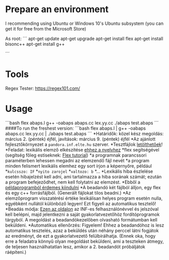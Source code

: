 # Prepare an environment
I recommending using Ubuntu or Windows 10's Ubuntu subsystem (you can get it for free from the Microsoft Store)

As root:
´´´
apt-get update
apt-get upgrade
apt-get install flex
apt-get install bisonc++
apt-get install g++

´´´
# Tools
Regex Tester: https://regex101.com/

# Usage
´´´bash
flex abaps.l
g++ -oabaps abaps.cc lex.yy.cc
./abaps test.abaps
´´´
####To run the freshest version:
´´´bash
flex abaps.l | g++ -oabaps abaps.cc lex.yy.cc | ./abaps test.abaps
´´´
*Határidők: közel kész megoldás: március 2\. (péntek) éjfél, javítások: március 9\. (péntek) éjfél
*Az ajánlott fejlesztőkörnyezet a `pandora.inf.elte.hu` szerver.
*Tesztfájlok [letölthetőek](http://deva.web.elte.hu/fordprog/abap2018-tesztfajlok.zip "http://deva.web.elte.hu/fordprog/abap2018-tesztfajlok.zip")!
*Feladat: lexikális elemző elkészítése [ehhez a nyelvhez](/pubwiki/doku.php?id=fordprog:abap2018 "fordprog:abap2018")
*flex segítségével (segítség főleg estiseknek: [Flex tutorial](http://deva.web.elte.hu/fordprog/flex-tutorial.pdf "http://deva.web.elte.hu/fordprog/flex-tutorial.pdf"))
*a programnak parancssori paraméterben lehessen megadni az elemzendő fájl nevét
*a program minden felismert lexikális elemhez egy sort írjon a képernyőre, például
*`kulcsszo: IF`
*`nyito zarojel`
*`valtozo: b`
*…
*Lexikális hiba észlelése esetén hibajelzést kell adni, ami tartalmazza a hiba sorának számát; ezután a program befejeződhet, nem kell folytatni az elemzést.
*Ebből a [példaprogramból érdemes kiindulni](http://deva.web.elte.hu/fordprog/lexikalis-pelda.zip "http://deva.web.elte.hu/fordprog/lexikalis-pelda.zip")
*A beadandó két fájlból álljon, egy flex és egy c++ forrásfájlból. (Generált fájlokat tilos beadni.)
*Az elemzőprogram visszatérési értéke lexikálisan helyes program esetén nulla, egyébként nullától különböző legyen! Ezt figyeli az automatikus tesztelő!
*Beadás módja: [Ezen az oldalon](https://bead.inf.elte.hu/ "https://bead.inf.elte.hu/") az INF-es felhasználónévvel és jelszóval kell belépni, majd jelentkezni a saját gyakorlatvezetőhöz fordítóprogramok tárgyból. A megoldást a beadandókezelőben olvasható formátumban kell beküldeni.
*Automatikus ellenőrzés: Figyelem! Ehhez a beadandóhoz is lesz automatikus tesztelés, azaz a beküldés után néhány perccel látni fogjátok az eredményt, de ezt a gyakorlatvezető felülbírálhatja. (Ennek oka, hogy erre a feladatra könnyű olyan megoldást beküldeni, ami a teszteken átmegy, de teljesen használhatatlan lesz, amikor a 2\. beadandót próbáljátok ráépíteni.)